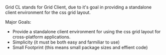Grid CL stands for Grid Client, due to it's goal in providing a standalone client environment for the css grid layout.

Major Goals:

- Provide a standalone client environment for using the css grid layout for cross-platform applications.
- Simplicity (it must be both easy and farmiliar to use)
- Small Footprint (this means small package sizes and effient code)
